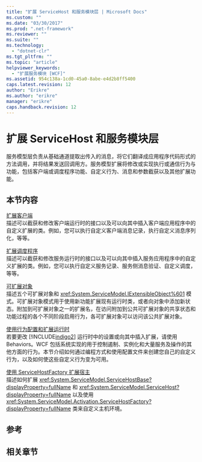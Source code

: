 ```yaml
---
title: "扩展 ServiceHost 和服务模块层 | Microsoft Docs"
ms.custom: ""
ms.date: "03/30/2017"
ms.prod: ".net-framework"
ms.reviewer: ""
ms.suite: ""
ms.technology: 
  - "dotnet-clr"
ms.tgt_pltfrm: ""
ms.topic: "article"
helpviewer_keywords: 
  - "扩展服务模块 [WCF]"
ms.assetid: 954c138a-1cd0-45a0-8abe-e4d2b8ff5400
caps.latest.revision: 12
author: "Erikre"
ms.author: "erikre"
manager: "erikre"
caps.handback.revision: 12
---
```

# 扩展 ServiceHost 和服务模块层
服务模型层负责从基础通道提取出传入的消息，将它们翻译成应用程序代码形式的方法调用，并将结果发送回调用方。服务模型扩展将修改或实现执行或通信行为与功能，包括客户端或调度程序功能、自定义行为、消息和参数截获以及其他扩展功能。  
  
## 本节内容  
 [扩展客户端](../../../../docs/framework/wcf/extending/extending-clients.md)  
 描述可以截获和修改客户端运行时的接口以及可以向其中插入客户端应用程序中的自定义扩展的类。例如，您可以执行自定义客户端消息记录，执行自定义消息序列化，等等。  
  
 [扩展调度程序](../../../../docs/framework/wcf/extending/extending-dispatchers.md)  
 描述可以截获和修改服务运行时的接口以及可以向其中插入服务应用程序中的自定义扩展的类。例如，您可以执行自定义服务记录、服务侧消息验证、自定义调度，等等。  
  
 [可扩展对象](../../../../docs/framework/wcf/extending/extensible-objects.md)  
 描述五个可扩展对象和 <xref:System.ServiceModel.IExtensibleObject%601> 模式。可扩展对象模式用于使用新功能扩展现有运行时类，或者向对象中添加新状态。附加到可扩展对象之一的扩展名，在访问附加到公共可扩展对象的共享状态和功能过程的各个不同阶段启用行为，各可扩展对象可以访问该公共扩展对象。  
  
 [使用行为配置和扩展运行时](../../../../docs/framework/wcf/extending/configuring-and-extending-the-runtime-with-behaviors.md)  
 若要更改 [!INCLUDE[indigo2](../../../../includes/indigo2-md.md)] 运行时中的设置或向其中插入扩展，请使用 Behaviors。WCF 包括系统实现的用于控制遏制、实例化和大量服务及操作的其他方面的行为。本节介绍如何通过编程方式和使用配置文件来创建您自己的自定义行为，以及如何使这些自定义行为变为可用。  
  
 [使用 ServiceHostFactory 扩展宿主](../../../../docs/framework/wcf/extending/extending-hosting-using-servicehostfactory.md)  
 描述如何扩展 <xref:System.ServiceModel.ServiceHostBase?displayProperty=fullName> 和 <xref:System.ServiceModel.ServiceHost?displayProperty=fullName> 以及使用 <xref:System.ServiceModel.Activation.ServiceHostFactory?displayProperty=fullName> 类来自定义主机环境。  
  
## 参考  
  
## 相关章节